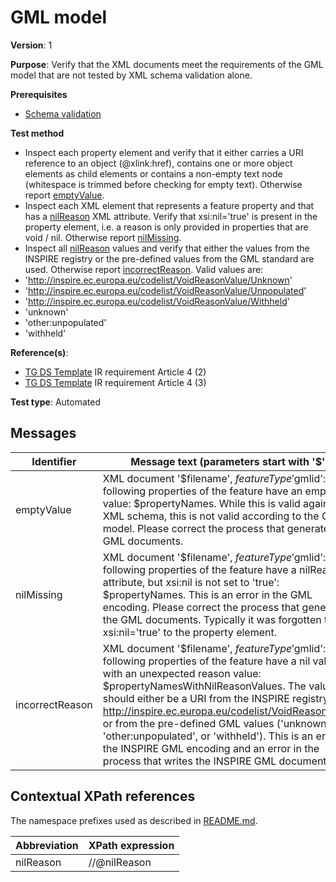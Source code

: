 # GML model

**Version**: 1

**Purpose**: Verify that the XML documents meet the requirements of the GML model that are not tested by XML schema validation alone.

**Prerequisites**

* [Schema validation](http://inspire.ec.europa.eu/id/ats/data/3.0rc3/schemas/schema-validation.md)

**Test method**

* Inspect each property element and verify that it either carries a URI reference to an object (@xlink:href), contains one or more object elements as child elements or contains a non-empty text node (whitespace is trimmed before checking for empty text). Otherwise report [emptyValue](#emptyValue).
* Inspect each XML element that represents a feature property and that has a [nilReason](#nilReason) XML attribute. Verify that xsi:nil='true' is present in the property element, i.e. a reason is only provided in properties that are void / nil. Otherwise report [nilMissing](#nilMissing).
* Inspect all [nilReason](#nilReason) values and verify that either the values from the INSPIRE registry or the pre-defined values from the GML standard are used. Otherwise report [incorrectReason](#incorrectReason). Valid values are:
 * 'http://inspire.ec.europa.eu/codelist/VoidReasonValue/Unknown'
 * 'http://inspire.ec.europa.eu/codelist/VoidReasonValue/Unpopulated'
 * 'http://inspire.ec.europa.eu/codelist/VoidReasonValue/Withheld'
 * 'unknown'
 * 'other:unpopulated'
 * 'withheld'

**Reference(s)**: 

* [TG DS Template](http://inspire.ec.europa.eu/id/ats/data/3.0rc3/schemas/README#ref_TG_DS_tmpl) IR requirement Article 4 (2)
* [TG DS Template](http://inspire.ec.europa.eu/id/ats/data/3.0rc3/schemas/README#ref_TG_DS_tmpl) IR requirement Article 4 (3)

**Test type**: Automated

## Messages

Identifier  |  Message text (parameters start with '$')
---------------------------------------------------------- | -------------------------------------------------------------------------
emptyValue <a name="emptyValue"/>  |  XML document '$filename', $featureType '$gmlid': The following properties of the feature have an empty value: $propertyNames. While this is valid against the XML schema, this is not valid according to the GML model. Please correct the process that generates the GML documents. 
nilMissing <a name="nilMissing"/>  |  XML document '$filename', $featureType '$gmlid': The following properties of the feature have a nilReason attribute, but xsi:nil is not set to 'true': $propertyNames. This is an error in the GML encoding. Please correct the process that generates the GML documents. Typically it was forgotten to add xsi:nil='true' to the property element.
incorrectReason <a name="incorrectReason"/>  |  XML document '$filename', $featureType '$gmlid': The following properties of the feature have a nil value with an unexpected reason value: $propertyNamesWithNilReasonValues. The value should either be a URI from the INSPIRE registry (see http://inspire.ec.europa.eu/codelist/VoidReasonValue) or from the pre-defined GML values ('unknown', 'other:unpopulated', or 'withheld'). This is an error in the INSPIRE GML encoding and an error in the process that writes the INSPIRE GML documents.

## Contextual XPath references

The namespace prefixes used as described in [README.md](http://inspire.ec.europa.eu/id/ats/data/3.0rc3/schemas/README#namespaces).

Abbreviation                                               |  XPath expression
---------------------------------------------------------- | -------------------------------------------------------------------------
nilReason <a name="nilReason"></a>   | //@nilReason
